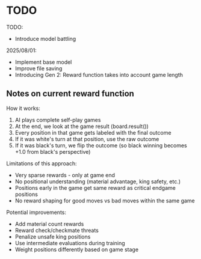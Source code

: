 # TODO

TODO:
* Introduce model battling

2025/08/01:
* Implement base model
* Improve file saving
* Introducing Gen 2: Reward function takes into account game length

## Notes on current reward function
 
How it works:
1. AI plays complete self-play games
2. At the end, we look at the game result (board.result())
3. Every position in that game gets labeled with the final outcome
4. If it was white's turn at that position, use the raw outcome
5. If it was black's turn, we flip the outcome (so black winning becomes +1.0 from black's perspective)

Limitations of this approach:
- Very sparse rewards - only at game end
- No positional understanding (material advantage, king safety, etc.)
- Positions early in the game get same reward as critical endgame positions
- No reward shaping for good moves vs bad moves within the same game

Potential improvements:
- Add material count rewards
- Reward check/checkmate threats
- Penalize unsafe king positions
- Use intermediate evaluations during training
- Weight positions differently based on game stage


